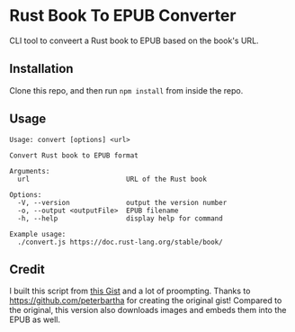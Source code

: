 # Rust Book To EPUB Converter

CLI tool to conveert a Rust book to EPUB based on the book's URL.

## Installation

Clone this repo, and then run `npm install` from inside the repo.

## Usage

```
Usage: convert [options] <url>

Convert Rust book to EPUB format

Arguments:
  url                        URL of the Rust book

Options:
  -V, --version              output the version number
  -o, --output <outputFile>  EPUB filename
  -h, --help                 display help for command

Example usage:
  ./convert.js https://doc.rust-lang.org/stable/book/
```

## Credit

I built this script from [this Gist](https://gist.github.com/peterbartha/54708ae739478a45b52612311d49717c) and a lot of proompting. Thanks to https://github.com/peterbartha for creating the original gist! Compared to the original, this version also downloads images and embeds them into the EPUB as well.
